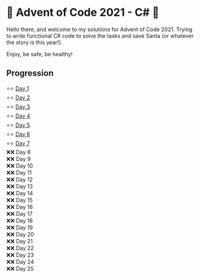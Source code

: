﻿# 🎄 Advent of Code 2021 - C# 🎄

Hello there, and welcome to my solutions for Advent of Code 2021. Trying to write functional C# code to solve the tasks and save Santa (or whatever the story is this year!).

Enjoy, be safe, be healthy!

## Progression
:star::star: [Day 1](/AoC2021/Day1.cs) \
:star::star: [Day 2](/AoC2021/Day2.cs) \
:star::star: [Day 3](/AoC2021/Day3.cs) \
:star::star: [Day 4](/AoC2021/Day4.cs) \
:star::star: [Day 5](/AoC2021/Day5.cs)\
:star::star: [Day 6](/AoC2021/Day6.cs)\
:star::star: [Day 7](/AoC2021/Day7.cs)\
:x::x: Day 8 \
:x::x: Day 9 \
:x::x: Day 10 \
:x::x: Day 11 \
:x::x: Day 12 \
:x::x: Day 13 \
:x::x: Day 14 \
:x::x: Day 15 \
:x::x: Day 16 \
:x::x: Day 17 \
:x::x: Day 18 \
:x::x: Day 19 \
:x::x: Day 20 \
:x::x: Day 21 \
:x::x: Day 22 \
:x::x: Day 23 \
:x::x: Day 24 \
:x::x: Day 25